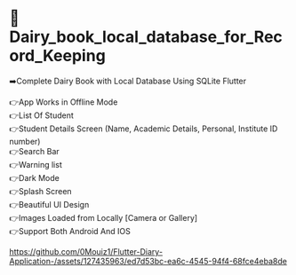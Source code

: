 # 📲 Dairy_book_local_database_for_Record_Keeping

➡️Complete Dairy Book with Local Database Using SQLite Flutter

👉App Works in Offline Mode<br>
👉List Of Student<br>
👉Student Details Screen (Name, Academic Details, Personal, Institute ID number)<br>
👉Search Bar<br>
👉Warning list<br>
👉Dark Mode<br>
👉Splash Screen<br>
👉Beautiful UI Design<br>
👉Images Loaded from Locally [Camera or Gallery]<br>
👉Support Both Android And IOS<br>



https://github.com/0Mouiz1/Flutter-Diary-Application-/assets/127435963/ed7d53bc-ea6c-4545-94f4-68fce4eba8de

